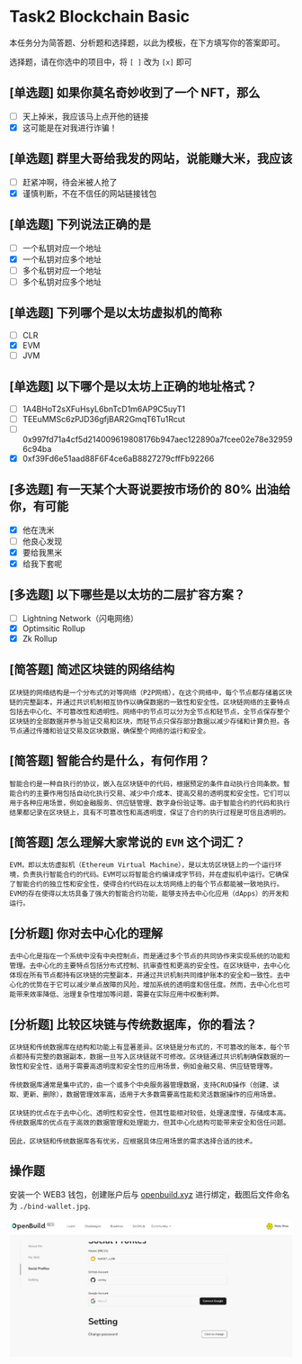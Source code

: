 # Task2 Blockchain Basic

本任务分为简答题、分析题和选择题，以此为模板，在下方填写你的答案即可。

选择题，请在你选中的项目中，将 `[ ]` 改为 `[x]` 即可

## [单选题] 如果你莫名奇妙收到了一个 NFT，那么

- [ ] 天上掉米，我应该马上点开他的链接
- [x] 这可能是在对我进行诈骗！

## [单选题] 群里大哥给我发的网站，说能赚大米，我应该

- [ ] 赶紧冲啊，待会米被人抢了
- [x] 谨慎判断，不在不信任的网站链接钱包

## [单选题] 下列说法正确的是

- [ ] 一个私钥对应一个地址
- [x] 一个私钥对应多个地址
- [ ] 多个私钥对应一个地址
- [ ] 多个私钥对应多个地址

## [单选题] 下列哪个是以太坊虚拟机的简称

- [ ] CLR
- [x] EVM
- [ ] JVM

## [单选题] 以下哪个是以太坊上正确的地址格式？

- [ ] 1A4BHoT2sXFuHsyL6bnTcD1m6AP9C5uyT1
- [ ] TEEuMMSc6zPJD36gfjBAR2GmqT6Tu1Rcut
- [ ] 0x997fd71a4cf5d214009619808176b947aec122890a7fcee02e78e329596c94ba
- [x] 0xf39Fd6e51aad88F6F4ce6aB8827279cffFb92266

## [多选题] 有一天某个大哥说要按市场价的 80% 出油给你，有可能

- [x] 他在洗米
- [ ] 他良心发现
- [x] 要给我黒米
- [x] 给我下套呢

## [多选题] 以下哪些是以太坊的二层扩容方案？

- [ ] Lightning Network（闪电网络）
- [x] Optimsitic Rollup
- [x] Zk Rollup

## [简答题] 简述区块链的网络结构

```
区块链的网络结构是一个分布式的对等网络（P2P网络），在这个网络中，每个节点都存储着区块链的完整副本，并通过共识机制相互协作以确保数据的一致性和安全性。区块链网络的主要特点包括去中心化、不可篡改性和透明性。网络中的节点可以分为全节点和轻节点，全节点保存整个区块链的全部数据并参与验证交易和区块，而轻节点只保存部分数据以减少存储和计算负担。各节点通过传播和验证交易及区块数据，确保整个网络的运行和安全。
```

## [简答题] 智能合约是什么，有何作用？

```
智能合约是一种自执行的协议，嵌入在区块链中的代码，根据预定的条件自动执行合同条款。智能合约的主要作用包括自动化执行交易、减少中介成本、提高交易的透明度和安全性。它们可以用于各种应用场景，例如金融服务、供应链管理、数字身份验证等。由于智能合约的代码和执行结果都记录在区块链上，具有不可篡改性和高透明度，保证了合约的执行过程是可信且透明的。
```

## [简答题] 怎么理解大家常说的 `EVM` 这个词汇？

```
EVM，即以太坊虚拟机（Ethereum Virtual Machine），是以太坊区块链上的一个运行环境，负责执行智能合约的代码。EVM可以将智能合约编译成字节码，并在虚拟机中运行。它确保了智能合约的独立性和安全性，使得合约代码在以太坊网络上的每个节点都能被一致地执行。EVM的存在使得以太坊具备了强大的智能合约功能，能够支持去中心化应用（dApps）的开发和运行。
```

## [分析题] 你对去中心化的理解

```
去中心化是指在一个系统中没有中央控制点，而是通过多个节点的共同协作来实现系统的功能和管理。去中心化的主要特点包括分布式控制、抗审查性和更高的安全性。在区块链中，去中心化体现在所有节点都持有区块链的完整副本，并通过共识机制共同维护账本的安全和一致性。去中心化的优势在于它可以减少单点故障的风险，增加系统的透明度和信任度。然而，去中心化也可能带来效率降低、治理复杂性增加等问题，需要在实际应用中权衡利弊。
```

## [分析题] 比较区块链与传统数据库，你的看法？

```
区块链和传统数据库在结构和功能上有显著差异。区块链是分布式的，不可篡改的账本，每个节点都持有完整的数据副本，数据一旦写入区块链就不可修改。区块链通过共识机制确保数据的一致性和安全性，适用于需要高透明度和安全性的应用场景，例如金融交易、供应链管理等。

传统数据库通常是集中式的，由一个或多个中央服务器管理数据，支持CRUD操作（创建、读取、更新、删除），数据管理效率高，适用于大多数需要高性能和灵活数据操作的应用场景。

区块链的优点在于去中心化、透明性和安全性，但其性能相对较低，处理速度慢，存储成本高。传统数据库的优点在于高效的数据管理和处理能力，但其中心化结构可能带来安全和信任问题。

因此，区块链和传统数据库各有优劣，应根据具体应用场景的需求选择合适的技术。
```

## 操作题

安装一个 WEB3 钱包，创建账户后与 [openbuild.xyz](https://openbuild.xyz/profile) 进行绑定，截图后文件命名为 `./bind-wallet.jpg`.

![bind-wallet](./bind-wallet.jpg)
